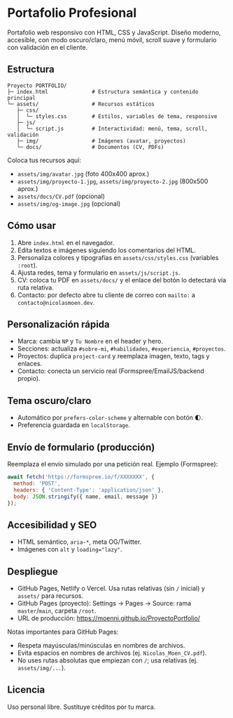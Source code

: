 # Portafolio Profesional

Portafolio web responsivo con HTML, CSS y JavaScript. Diseño moderno, accesible, con modo oscuro/claro, menú móvil, scroll suave y formulario con validación en el cliente.

## Estructura

```
Proyecto PORTFOLIO/
├─ index.html              # Estructura semántica y contenido principal
└─ assets/                 # Recursos estáticos
   ├─ css/
   │  └─ styles.css        # Estilos, variables de tema, responsive
   ├─ js/
   │  └─ script.js         # Interactividad: menú, tema, scroll, validación
   ├─ img/                 # Imágenes (avatar, proyectos)
   └─ docs/                # Documentos (CV, PDFs)
```

Coloca tus recursos aquí:
- `assets/img/avatar.jpg` (foto 400x400 aprox.)
- `assets/img/proyecto-1.jpg`, `assets/img/proyecto-2.jpg` (800x500 aprox.)
- `assets/docs/CV.pdf` (opcional)
- `assets/img/og-image.jpg` (opcional)

## Cómo usar

1. Abre `index.html` en el navegador.
2. Edita textos e imágenes siguiendo los comentarios del HTML.
3. Personaliza colores y tipografías en `assets/css/styles.css` (variables `:root`).
4. Ajusta redes, tema y formulario en `assets/js/script.js`.
5. CV: coloca tu PDF en `assets/docs/` y el enlace del botón lo detectará vía ruta relativa.
6. Contacto: por defecto abre tu cliente de correo con `mailto:` a `contacto@nicolasmoen.dev`.

## Personalización rápida

- Marca: cambia `NP` y `Tu Nombre` en el header y hero.
- Secciones: actualiza `#sobre-mi`, `#habilidades`, `#experiencia`, `#proyectos`.
- Proyectos: duplica `project-card` y reemplaza imagen, texto, tags y enlaces.
- Contacto: conecta un servicio real (Formspree/EmailJS/backend propio).

## Tema oscuro/claro

- Automático por `prefers-color-scheme` y alternable con botón 🌓.
- Preferencia guardada en `localStorage`.

## Envío de formulario (producción)

Reemplaza el envío simulado por una petición real. Ejemplo (Formspree):

```js
await fetch('https://formspree.io/f/XXXXXXX', {
  method: 'POST',
  headers: { 'Content-Type': 'application/json' },
  body: JSON.stringify({ name, email, message })
});
```

## Accesibilidad y SEO

- HTML semántico, `aria-*`, meta OG/Twitter.
- Imágenes con `alt` y `loading="lazy"`.

## Despliegue

- GitHub Pages, Netlify o Vercel. Usa rutas relativas (sin `/` inicial) y `assets/` para recursos.
- GitHub Pages (proyecto): Settings → Pages → Source: rama `master`/`main`, carpeta `/root`.
- URL de producción: https://moenni.github.io/ProyectoPortfolio/

Notas importantes para GitHub Pages:
- Respeta mayúsculas/minúsculas en nombres de archivos.
- Evita espacios en nombres de archivos (ej. `Nicolas_Moen_CV.pdf`).
- No uses rutas absolutas que empiezan con `/`; usa relativas (ej. `assets/img/...`).

## Licencia

Uso personal libre. Sustituye créditos por tu marca.
